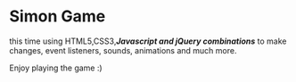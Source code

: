 # Simon Game
this time using HTML5,CSS3,***Javascript and jQuery combinations*** to make changes, event listeners, sounds, animations and much more.

Enjoy playing the game :)
